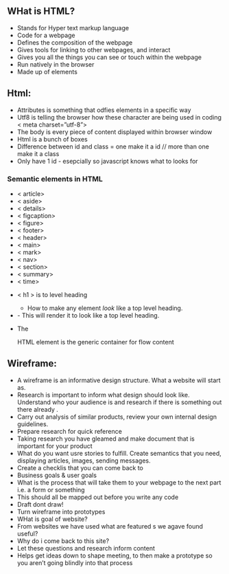 ## WHat is HTML?

- Stands for Hyper text markup language
- Code for a webpage
- Defines the composition of the webpage
- Gives tools for linking to other webpages, and interact
- Gives you all the things you can see or touch within the webpage
- Run natively in the browser
- Made up of elements

## Html:

- Attributes is something that odfies elements in a specific way
- Utf8 is telling the browser how these character are being used in coding 
< meta charset=”utf-8”>
- The body is every piece of content displayed within browser window
- Html is a bunch of boxes
- Difference between id and class = one make it a id // more than one make it a class
- Only have 1 id - esepcially so javascript knows what to looks for

### Semantic elements in HTML

- < article>
- < aside>
- < details>
- < figcaption>
- < figure>
- < footer>
- < header>
- < main>
- < mark>
- < nav>
- < section>
- < summary>
- < time>

* < h1 > is to level heading

  - How to make any element *look* like a top level heading.
* <span style= "font-size:> 32px; margin: 21px 0;">
    - This will render it to look like a top level heading.

* The <div> HTML element is the generic container for flow content


## Wireframe:

- A wireframe is an informative design structure. What a website will start as. 
- Research is important to inform what design should look like. Understand who your audience is and research if there is something out there already . 
- Carry out analysis of similar products, review your own internal design guidelines. 
- Prepare research for quick reference
- Taking research you have gleamed and make document that is important for your product 
- What do you want usre stories to fulfill. Create semantics that you need, displaying articles, images, sending messages. 
- Create a checklis that you can come back to 
- Business goals & user goals
- What is the process that will take them to your webpage to the next part i.e. a form or something 
- This should all be mapped out before you write any code
- Draft dont draw!
- Turn wireframe into prototypes
- WHat is goal of website?
- From websites we have used what are featured s we agave found useful?
- Why do i come back to this site?
- Let these questions and research inform content
- Helps get ideas down to shape meeting, to then make a prototype so you aren’t going blindly into that process


